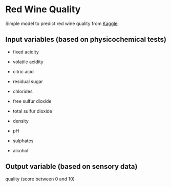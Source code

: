 # Red Wine Quality

Simple model to predict red wine quality from [Kaggle](https://www.kaggle.com/uciml/red-wine-quality-cortez-et-al-2009)

## Input variables (based on physicochemical tests)

- fixed acidity

- volatile acidity

- citric acid

- residual sugar

- chlorides

- free sulfur dioxide

- total sulfur dioxide

- density

- pH

- sulphates

- alcohol

## Output variable (based on sensory data)

quality (score between 0 and 10)
